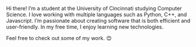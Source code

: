 Hi there! I’m a student at the University of Cincinnati studying Computer Science. 
I love working with multiple languages such as Python, C++, and Javascript. 
I’m passionate about creating software that is both efficient and user-friendly. 
In my free time, I enjoy learning new technologies. 

Feel free to check out some of my work. 😊
